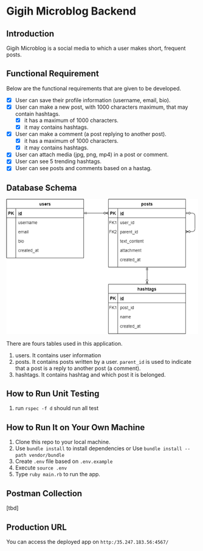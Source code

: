 # Gigih Microblog Backend

## Introduction

Gigih Microblog is a social media to which a user makes short, frequent posts.

## Functional Requirement

Below are the functional requirements that are given to be developed.

- [x] User can save their profile information (username, email, bio).
- [x] User can make a new post, with 1000 characters maximum, that may contain hashtags.
  - [x] it has a maximum of 1000 characters.
  - [x] it may contains hashtags.
- [x] User can make a comment (a post replying to another post).
  - [x] it has a maximum of 1000 characters.
  - [x] it may contains hashtags.
- [x] User can attach media (jpg, png, mp4) in a post or comment.
- [x] User can see 5 trending hashtags.
- [x] User can see posts and comments based on a hastag.

## Database Schema

![ER Diagram](ERD.png)

There are fours tables used in this application.

1. users. It contains user information
2. posts. It contains posts written by a user. `parent_id` is used to indicate that a post is a reply to another post (a comment).
3. hashtags. It contains hashtag and which post it is belonged.

## How to Run Unit Testing

1. run `rspec -f d` should run all test

## How to Run It on Your Own Machine

1. Clone this repo to your local machine.
2. Use `bundle install` to install dependencies or Use `bundle install --path vendor/bundle`
3. Create `.env` file based on `.env.example`
4. Execute `source .env`
5. Type `ruby main.rb` to run the app.

## Postman Collection

[tbd]

## Production URL

You can access the deployed app on `http:/35.247.183.56:4567/`


